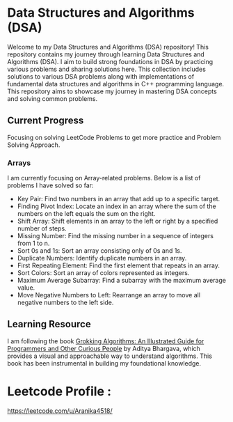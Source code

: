 # Data Structures and Algorithms (DSA)

Welcome to my Data Structures and Algorithms (DSA) repository! This repository contains my journey through learning Data Structures and Algorithms (DSA). I aim to build strong foundations in DSA by practicing various problems and sharing solutions here. This collection includes solutions to various DSA problems along with implementations of fundamental data structures and algorithms in C++ programming language. This repository aims to showcase my journey in mastering DSA concepts and solving common problems.

## Current Progress
Focusing on solving LeetCode Problems to get more practice and Problem Solving Approach.
### Arrays
I am currently focusing on Array-related problems. Below is a list of problems I have solved so far:
- Key Pair: Find two numbers in an array that add up to a specific target.
- Finding Pivot Index: Locate an index in an array where the sum of the numbers on the left equals the sum on the right.
- Shift Array: Shift elements in an array to the left or right by a specified number of steps.
- Missing Number: Find the missing number in a sequence of integers from 1 to n.
- Sort 0s and 1s: Sort an array consisting only of 0s and 1s.
- Duplicate Numbers: Identify duplicate numbers in an array.
- First Repeating Element: Find the first element that repeats in an array.
- Sort Colors: Sort an array of colors represented as integers.
- Maximum Average Subarray: Find a subarray with the maximum average value.
- Move Negative Numbers to Left: Rearrange an array to move all negative numbers to the left side. 

## Learning Resource

I am following the book [Grokking Algorithms: An Illustrated Guide for Programmers and Other Curious People](https://www.manning.com/books/grokking-algorithms) by Aditya Bhargava, which provides a visual and approachable way to understand algorithms. This book has been instrumental in building my foundational knowledge.


# Leetcode Profile : 
https://leetcode.com/u/Aranika4518/